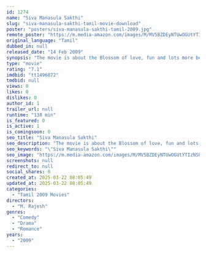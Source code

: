 ```yaml
---
id: 1274
name: "Siva Manasula Sakthi"
slug: "siva-manasula-sakthi-tamil-movie-download"
poster: "posters/siva-manasula-sakthi-tamil-2009.jpg"
remote_poster: "https://m.media-amazon.com/images/M/MV5BZDEyNTUwOGUtYTIzNS00OWEzLWI4OTEtYmQ3ZDk0OGNlODVlXkEyXkFqcGdeQXVyMTEzNzg0Mjkx._V1_SX300.jpg"
original_language: "Tamil"
dubbed_in: null
released_date: "14 Feb 2009"
synopsis: "The movie is about the Blossom of love, fun and lots more between the characters Siva and Sakthi. The 1st half shows the blossom of love in the mind of Siva while we find a new turn during the second half where Sakthi reciprocates..."
type: "movie"
rating: "7.1"
imdbid: "tt1496872"
tmdbid: null
views: 0
likes: 0
dislikes: 0
author_id: 1
trailer_url: null
runtime: "138 min"
is_featured: 0
is_active: 1
is_comingsoon: 0
seo_title: "Siva Manasula Sakthi"
seo_description: "The movie is about the Blossom of love, fun and lots more between the characters Siva and Sakthi. The 1st half shows the blossom of love in the mind of Siva while we find a new turn during the second half where Sakthi reciprocates..."
seo_keywords: "\"Siva Manasula Sakthi\""
seo_image: "https://m.media-amazon.com/images/M/MV5BZDEyNTUwOGUtYTIzNS00OWEzLWI4OTEtYmQ3ZDk0OGNlODVlXkEyXkFqcGdeQXVyMTEzNzg0Mjkx._V1_SX300.jpg"
screenshots: null
redirect_to: null
social_shares: 0
created_at: 2025-03-22 08:05:49
updated_at: 2025-03-22 08:05:49
categories:
  - "Tamil 2009 Movies"
directors:
  - "M. Rajesh"
genres:
  - "Comedy"
  - "Drama"
  - "Romance"
years:
  - "2009"
---
```


